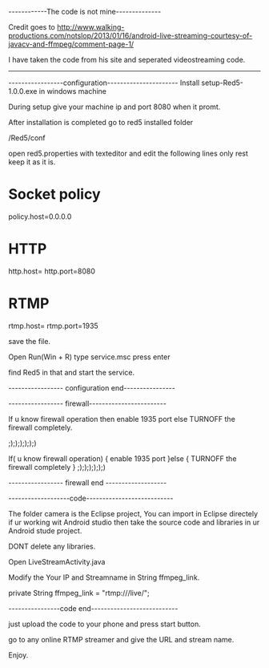 ------------The code is not mine--------------

Credit goes to http://www.walking-productions.com/notslop/2013/01/16/android-live-streaming-courtesy-of-javacv-and-ffmpeg/comment-page-1/

I have taken the code from his site and seperated videostreaming code.

-------------------------------------------  


-----------------configuration----------------------
Install setup-Red5-1.0.0.exe in windows machine 

During setup give your machine ip and port 8080 when it promt.

After installation is completed go to red5 installed folder

<urlocation>/Red5/conf

open red5.properties with texteditor and edit the following lines only rest keep it as it is.


# Socket policy
policy.host=0.0.0.0


# HTTP
http.host=<Your IP>
http.port=8080


# RTMP
rtmp.host=<Your IP>
rtmp.port=1935

save the file.

Open Run(Win + R)
type service.msc press enter

find Red5 in that and start the service.

----------------- configuration end----------------


----------------- firewall------------------------

If u know firewall operation then enable 1935 port else TURNOFF the firewall completely.


;);););););)

If( u know firewall operation)
{
enable 1935 port 
}else 
{
TURNOFF the firewall completely
}
;);););););)

----------------- firewall end -------------------



-------------------code---------------------------



The folder camera is the Eclipse project, You can import in Eclipse directely if ur working wit Android studio then take the source code and libraries in ur Android stude project.

DONT delete any libraries.

Open LiveStreamActivity.java

Modify the Your IP and Streamname in String ffmpeg_link.

private String ffmpeg_link = "rtmp://<your IP>/live/<Streamname>";

----------------code end---------------------------

just upload the code to your phone and press start button.

go to any online RTMP streamer and give the URL and stream name.

Enjoy.




